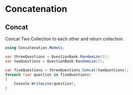 # Concatenation

## Concat

Concat Two Collection to each other and return collection.

```csharp
using Concatenation.Models;

var threeQuestions = QuestionBank.Randomize(3);
var twoQuestions = QuestionBank.Randomize(2);

var fiveQuestions = threeQuestions.Concat(twoQuestions);
foreach (var question in fiveQuestions)
{
    Console.WriteLine(question);
}

```